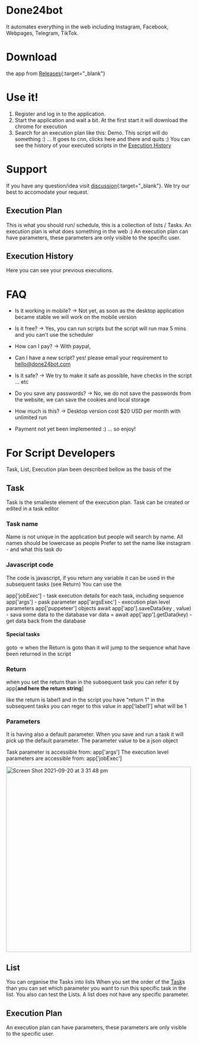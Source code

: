 # Done24bot
It automates everything in the web including Instagram, Facebook, Webpages, Telegram, TikTok.

# Download 
the app from [Releases](https://github.com/xshopper/done24bot_v3/releases){:target="_blank"}

# Use it!

1. Register and log in to the application.
2. Start the application and wait a bit. At the first start it will download the chrome for execution
3. Search for an execution plan like this: Demo.
This script will do something :) ... It goes to cnn, clicks here and there and quits :)
You can see the history of your executed scripts in the [Execution History](#Execution-History)

# Support

If you have any question/idea visit [discussion](https://github.com/xshopper/done24bot/discussions){:target="_blank"}.
We try our best to accomodate your request.

## Execution Plan

This is what you should run/ schedule, this is a collection of lists / Tasks. An execution plan is what does something in the web :)
An execution plan can have parameters, these parameters are only visible to the specific user.

## Execution History

Here you can see your previous executions.

# FAQ

* Is it working in mobile? -> Not yet, as soon as the desktop application became stable we will work on the mobile version
* Is it free? -> Yes, you can run scripts but the script will run max 5 mins and you can't use the scheduler
* How can I pay? -> With paypal, 
* Can I have a new script? yes! please email your requirement to hello@done24bot.com
* Is it safe? -> We try to make it safe as possible, have checks in the script ... etc
* Do you save any passwords? -> No, we do not save the passwords from the website, we can save the cookies and local storage
* How much is this? -> Desktop version cost $20 USD per month with unlimited run

* Payment not yet been implemented :) ... so enjoy!

# For Script Developers

Task, List, Execution plan been described bellow as the basis of the 

## Task
Task is the smalleste element of the execution plan.
Task can be created or edited in a task editor

### Task name
Name is not unique in the application but people will search by name.
All names should be lowercase as people
Prefer to set the name like 
instagram - and what this task do

### Javascript code
The code is javascript, if you return any variable it can be used in the subsequent tasks (see Return)
You can use the 

app['jobExec'] - task execution details for each task, including sequence
app['args'] - pask parameter
app['argsExec'] - execution plan level parameters
app['puppeteer'] objects
await app['app'].saveData(key , value) - sava some data to the database
var data = await app['app'].getData(key) - get data back from the database

#### Special tasks
goto -> when the Return is goto than it will jump to the sequence what have been returned in the script

### Return
when you set the return than in the subsequent task you can refer it by app[**and here the return string**]

like the return is label1 and in the script you have "return 1"
in the subsequent tasks you can reger to this value in app['label1'] what will be 1

### Parameters
It is having also a default parameter.
When you save and run a task it will pick up the default parameter.
The parameter value to be a json object

Task parameter is accessible from: app['args']
The execution level parameters are accessible from: app['jobExec']

<img width="500" alt="Screen Shot 2021-09-20 at 3 31 48 pm" src="https://user-images.githubusercontent.com/16809418/133960537-05f9de57-a6cd-45aa-bc01-07ac020b38bb.png">

## List
You can organise the Tasks into lists
When you set the order of the [Task](Task)s than you can set which parameter you want to run this specific task in the list.
You also can test the Lists.
A list does not have any specific parameter.

## Execution Plan
An execution plan can have parameters, these parameters are only visible to the specific user.

